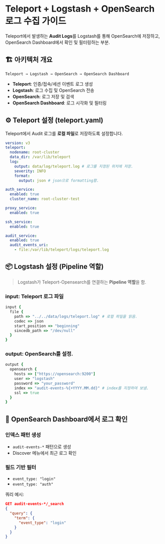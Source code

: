 # Teleport + Logstash + OpenSearch 로그 수집 가이드

Teleport에서 발생하는 **Audit Logs**를 Logstash를 통해 OpenSearch에 저장하고, OpenSearch Dashboard에서 확인 및 필터링하는 부분.

## 🏗️ 아키텍처 개요

```
Teleport → Logstash → OpenSearch → OpenSearch Dashboard
```

* **Teleport**: 인증/접속/세션 이벤트 로그 생성
* **Logstash**: 로그 수집 및 OpenSearch 전송
* **OpenSearch**: 로그 저장 및 검색
* **OpenSearch Dashboard**: 로그 시각화 및 필터링



## ⚙️ Teleport 설정 (teleport.yaml)

Teleport에서 Audit 로그를 **로컬 파일**로 저장하도록 설정합니다.

```yaml
version: v3
teleport:
  nodename: root-cluster
  data_dir: /var/lib/teleport
  log:
    output: data/log/teleport.log # 로그를 지정된 위치에 저장.
    severity: INFO
    format:
      output: json # json으로 formatting함.

auth_service:
  enabled: true
  cluster_name: root-cluster-test

proxy_service:
  enabled: true

ssh_service:
  enabled: true

audit_service:
  enabled: true
  audit_events_uri:
    - file:/var/lib/teleport/logs/teleport.log
```

## 📦 Logstash 설정 (Pipeline 역할)


> Logstash가 Teleport-Opensearch를 연결하는 **Pipeline 역할**을 함.


### input: Teleport 로그 파일

```ruby
input {
  file {
    path => "../../data/logs/teleport.log" # 로컬 파일을 읽음.
    codec => json
    start_position => "beginning"
    sincedb_path => "/dev/null"
  }
}
```

### output: OpenSearch를 설정.

```ruby
output {
  opensearch {
    hosts => ["https://opensearch:9200"]
    user => "logstash"
    password => "your_password"
    index => "audit-events-%{+YYYY.MM.dd}" # index를 지정하여 보냄.
    ssl => true
  }
}
```

## 🔎 OpenSearch Dashboard에서 로그 확인

### 인덱스 패턴 생성

* `audit-events-*` 패턴으로 생성
* Discover 메뉴에서 최근 로그 확인

### 필드 기반 필터

* `event_type: "login"`
* `event_type: "auth"`

쿼리 예시:

```json
GET audit-events-*/_search
{
  "query": {
    "term": {
      "event_type": "login"
    }
  }
}
```


